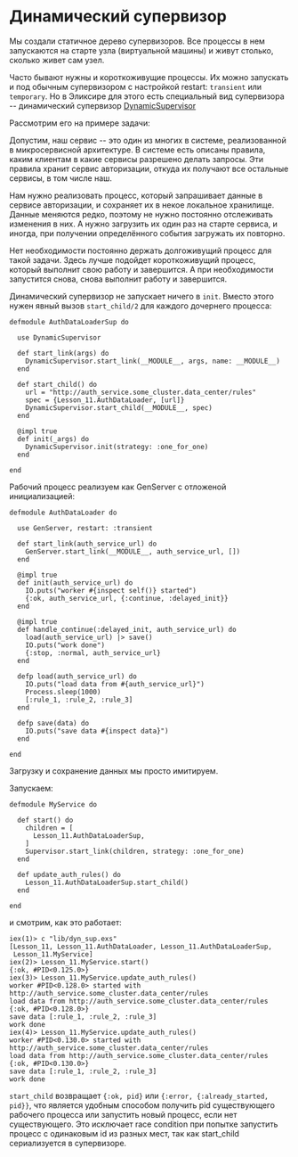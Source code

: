# Динамический супервизор

Мы создали статичное дерево супервизоров. Все процессы в нем запускаются на старте узла (виртуальной машины) и живут столько, сколько живет сам узел. 

Часто бывают нужны и короткоживущие процессы. Их можно запускать и под обычным супервизором с настройкой restart: `transient` или `temporary`. Но в Эликсире для этого есть специальный вид супервизора -- динамический супервизор [DynamicSupervisor](https://hexdocs.pm/elixir/1.12/DynamicSupervisor.html)

Рассмотрим его на примере задачи:

Допустим, наш сервис -- это один из многих в системе, реализованной в микросервисной архитектуре. В системе есть описаны правила, каким клиентам в какие сервисы разрешено делать запросы. Эти правила хранит сервис авторизации, откуда их получают все остальные сервисы, в том числе наш. 

Нам нужно реализовать процесс, который запрашивает данные в сервисе авторизации, и сохраняет их в некое локальное хранилище. Данные меняются редко, поэтому не нужно постоянно отслеживать изменения в них. А нужно загрузить их один раз на старте сервиса, и иногда, при получении определённого события загружать их повторно.

Нет необходимости постоянно держать долгоживущий процесс для такой задачи. Здесь лучше подойдет короткоживущий процесс, который выполнит свою работу и завершится. А при необходимости запустится снова, снова выполнит работу и завершится.

Динамический супервизор не запускает ничего в `init`. Вместо этого нужен явный вызов `start_child/2` для каждого дочернего процесса:
```
defmodule AuthDataLoaderSup do

  use DynamicSupervisor

  def start_link(args) do
    DynamicSupervisor.start_link(__MODULE__, args, name: __MODULE__)
  end

  def start_child() do
    url = "http://auth_service.some_cluster.data_center/rules"
    spec = {Lesson_11.AuthDataLoader, [url]}
    DynamicSupervisor.start_child(__MODULE__, spec)
  end

  @impl true
  def init(_args) do
    DynamicSupervisor.init(strategy: :one_for_one)
  end

end
```

Рабочий процесс реализуем как GenServer с отложеной инициализацией:
```
defmodule AuthDataLoader do

  use GenServer, restart: :transient

  def start_link(auth_service_url) do
    GenServer.start_link(__MODULE__, auth_service_url, [])
  end

  @impl true
  def init(auth_service_url) do
    IO.puts("worker #{inspect self()} started")
    {:ok, auth_service_url, {:continue, :delayed_init}}
  end

  @impl true
  def handle_continue(:delayed_init, auth_service_url) do
    load(auth_service_url) |> save()
    IO.puts("work done")
    {:stop, :normal, auth_service_url}
  end

  defp load(auth_service_url) do
    IO.puts("load data from #{auth_service_url}")
    Process.sleep(1000)
    [:rule_1, :rule_2, :rule_3]
  end

  defp save(data) do
    IO.puts("save data #{inspect data}")
  end

end
```
Загрузку и сохранение данных мы просто имитируем.

Запускаем:
```
defmodule MyService do

  def start() do
    children = [
      Lesson_11.AuthDataLoaderSup,
    ]
    Supervisor.start_link(children, strategy: :one_for_one) 
  end

  def update_auth_rules() do
    Lesson_11.AuthDataLoaderSup.start_child()
  end

end
```
и смотрим, как это работает:
```
iex(1)> c "lib/dyn_sup.exs"
[Lesson_11, Lesson_11.AuthDataLoader, Lesson_11.AuthDataLoaderSup,
 Lesson_11.MyService]
iex(2)> Lesson_11.MyService.start()
{:ok, #PID<0.125.0>}
iex(3)> Lesson_11.MyService.update_auth_rules()
worker #PID<0.128.0> started with http://auth_service.some_cluster.data_center/rules
load data from http://auth_service.some_cluster.data_center/rules
{:ok, #PID<0.128.0>}
save data [:rule_1, :rule_2, :rule_3]
work done
iex(4)> Lesson_11.MyService.update_auth_rules()
worker #PID<0.130.0> started with http://auth_service.some_cluster.data_center/rules
load data from http://auth_service.some_cluster.data_center/rules
{:ok, #PID<0.130.0>}
save data [:rule_1, :rule_2, :rule_3]
work done
```

`start_child` возвращает `{:ok, pid}` или `{:error, {:already_started, pid}}`, что является удобным способом получить pid существующего рабочего процесса или запустить новый процесс, если нет существующего. Это исключает race condition при попытке запустить процесс с одинаковым id из разных мест, так как start_child сериализуется в супервизоре.

